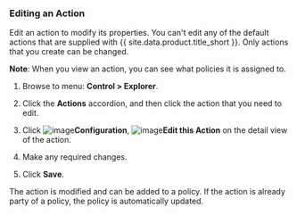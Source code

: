 ### Editing an Action

Edit an action to modify its properties. You can't edit any of the default actions that are supplied with {{ site.data.product.title_short }}. Only actions that you create can be changed.

**Note**: When you view an action, you can see what policies it is assigned to.

1. Browse to menu: **Control > Explorer**.

2. Click the **Actions** accordion, and then click the action that you need to edit.

3. Click ![image](../images/1847.png)**Configuration**, ![image](../images/1851.png)**Edit this Action** on the detail view of the action.

4. Make any required changes.

5. Click **Save**.

The action is modified and can be added to a policy. If the action is already party of a policy, the policy is automatically updated.
